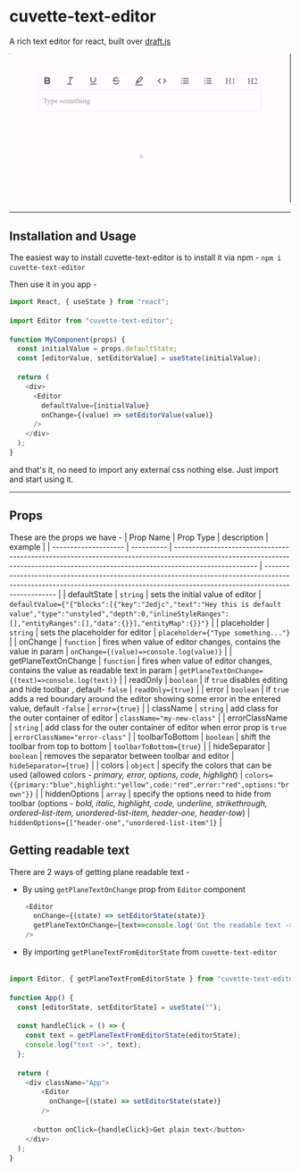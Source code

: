 # cuvette-text-editor


A rich text editor for react, built over [draft.js](https://draftjs.org/)

![cuvette-text-editor](cuvette-text-editor.gif)

---
## Installation and Usage

The easiest way to install cuvette-text-editor is to install it via npm -
`npm i cuvette-text-editor`

Then use it in you app -

```javascript
import React, { useState } from "react";

import Editor from "cuvette-text-editor";

function MyComponent(props) {
  const initialValue = props.defaultState;
  const [editorValue, setEditorValue] = useState(initialValue);

  return (
    <div>
      <Editor
        defaultValue={initialValue}
        onChange={(value) => setEditorValue(value)}
      />
    </div>
  );
}
```

and that's it, no need to import any external css nothing else. Just import and start using it.

---
## Props

These are the props we have -
| Prop Name            | Prop Type  | description                                                                                                                                                                         | example                                                                                                                                                                          |
| -------------------- | ---------- | ----------------------------------------------------------------------------------------------------------------------------------------------------------------------------------- | -------------------------------------------------------------------------------------------------------------------------------------------------------------------------------- |
| defaultState         | `string`   | sets the initial value of editor                                                                                                                                                    | `defaultValue={"{"blocks":[{"key":"2edjc","text":"Hey this is default value","type":"unstyled","depth":0,"inlineStyleRanges":[],"entityRanges":[],"data":{}}],"entityMap":{}}"}` |
| placeholder          | `string`   | sets the placeholder for editor                                                                                                                                                     | `placeholder={"Type something..."}`                                                                                                                                              |
| onChange             | `function` | fires when value of editor changes, contains the value in param                                                                                                                     | `onChange={(value)=>console.log(value)}`                                                                                                                                         |
| getPlaneTextOnChange | `function` | fires when value of editor changes, contains the value as readable text in param                                                                                                    | `getPlaneTextOnChange={(text)=>console.log(text)}`                                                                                                                               |
| readOnly             | `boolean`  | if `true` disables editing and hide toolbar , default- `false`                                                                                                                      | `readOnly={true}`                                                                                                                                                                |
| error                | `boolean`  | if `true` adds a red boundary around the editor showing some error in the entered value, default -`false`                                                                           | `error={true}`                                                                                                                                                                   |
| className            | `string`   | add class for the outer container of editor                                                                                                                                         | `className="my-new-class"`                                                                                                                                                       |
| errorClassName       | `string`   | add class for the outer container of editor when error prop is `true`                                                                                                               | `errorClassName="error-class"`                                                                                                                                                   |
| toolbarToBottom      | `boolean`  | shift the toolbar from top to bottom                                                                                                                                                | `toolbarToBottom={true}`                                                                                                                                                         |
| hideSeparator        | `boolean`  | removes the separator between toolbar and editor                                                                                                                                    | `hideSeparator={true}`                                                                                                                                                           |
| colors               | `object`   | specify the colors that can be used (allowed colors - _primary, error, options, code, highlight_)                                                                                   | `colors={{primary:"blue",highlight:"yellow",code:"red",error:"red",options:"brown"}}`                                                                                            |
| hiddenOptions        | `array`    | specify the options need to hide from toolbar (options - _bold, italic, highlight, code, underline, strikethrough, ordered-list-item, unordered-list-item, header-one, header-tow_) | `hiddenOptions={["header-one","unordered-list-item"]}`                                                                                                                           |



## Getting readable text

There are 2 ways of getting plane readable text - 

- By using `getPlaneTextOnChange` prop from `Editor` component

```javascript
    <Editor
      onChange={(state) => setEditorState(state)}
      getPlaneTextOnChange={text=>console.log('Got the readable text ->',text)}
    />
```

- By importing `getPlaneTextFromEditorState` from `cuvette-text-editor` 

```javascript
    
import Editor, { getPlaneTextFromEditorState } from "cuvette-text-editor";

function App() {
  const [editorState, setEditorState] = useState("");

  const handleClick = () => {
    const text = getPlaneTextFromEditorState(editorState);
    console.log("text ->", text);
  };

  return (
    <div className="App">
        <Editor
          onChange={(state) => setEditorState(state)}
        />
        
      <button onClick={handleClick}>Get plain text</button>
    </div>
  );
}
```